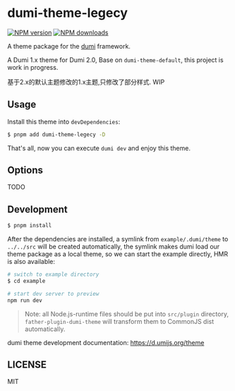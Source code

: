 # dumi-theme-legecy

[![NPM version](https://img.shields.io/npm/v/dumi-theme-legecy.svg?style=flat)](https://npmjs.org/package/dumi-theme-legecy)
[![NPM downloads](http://img.shields.io/npm/dm/dumi-theme-legecy.svg?style=flat)](https://npmjs.org/package/dumi-theme-legecy)

A theme package for the [dumi](https://d.umijs.org) framework.

A Dumi 1.x theme for Dumi 2.0, Base on `dumi-theme-default`, this project is work in progress.

基于2.x的默认主题修改的1.x主题,只修改了部分样式. WIP

## Usage

Install this theme into `devDependencies`:

```bash
$ pnpm add dumi-theme-legecy -D
```

That's all, now you can execute `dumi dev` and enjoy this theme.

## Options

TODO

## Development

```bash
$ pnpm install
```

After the dependencies are installed, a symlink from `example/.dumi/theme` to `../../src` will be created automatically, the symlink makes dumi load our theme package as a local theme, so we can start the example directly, HMR is also available:

```bash
# switch to example directory
$ cd example

# start dev server to preview
npm run dev
```

> Note: all Node.js-runtime files should be put into `src/plugin` directory, `father-plugin-dumi-theme` will transform them to CommonJS dist automatically.

dumi theme development documentation: https://d.umijs.org/theme

## LICENSE

MIT
